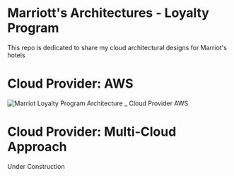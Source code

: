 # Marriott's Architectures - Loyalty Program
This repo is dedicated to share my cloud architectural designs for Marriot's hotels 

# Cloud Provider: AWS
![Marriot Loyalty Program Architecture _ Cloud Provider AWS](https://github.com/user-attachments/assets/f5475add-5025-4fca-9018-c16dd57e3223)

# Cloud Provider: Multi-Cloud Approach
Under Construction
